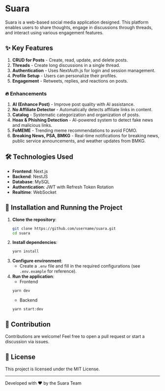 # Suara

Suara is a web-based social media application designed. This platform enables users to share thoughts, engage in discussions through threads, and interact using various engagement features.

## ✨ Key Features

1. **CRUD for Posts** - Create, read, update, and delete posts.
2. **Threads** - Create long discussions in a single thread.
3. **Authentication** - Uses NextAuth.js for login and session management.
4. **Profile Setup** - Users can personalize their profiles.
5. **Engagement** - Retweets, replies, and reactions on posts.

### 🔥 Enhancements
1. **AI (Enhance Post)** - Improve post quality with AI assistance.
2. **No Affiliate Detector** - Automatically detects affiliate links in content.
3. **Catalog** - Systematic categorization and organization of posts.
4. **Hoax & Phishing Detection** - AI-powered system to detect fake news and malicious links.
5. **FoMEME** - Trending meme recommendations to avoid FOMO.
6. **Breaking News, PSA, BMKG** - Real-time notifications for breaking news, public service announcements, and weather updates from BMKG.

## 🛠️ Technologies Used

- **Frontend**: Next.js
- **Backend**: NestJS
- **Database**: MySQL
- **Authentication**: JWT with Refresh Token Rotation
- **Realtime**: WebSocket

## 🚀 Installation and Running the Project

1. **Clone the repository**:
   ```bash
   git clone https://github.com/username/suara.git
   cd suara
   ```
2. **Install dependencies**:
   ```bash
   yarn install
   ```
3. **Configure environment**:
   - Create a `.env` file and fill in the required configurations (see `.env.example` for reference).
4. **Run the application**:
   - Frontend
   ```bash
   yarn dev
   ```
   - Backend
   ```bash
   yarn start:dev
   ```

## 📌 Contribution

Contributions are welcome! Feel free to open a pull request or start a discussion via issues.

## 📄 License

This project is licensed under the MIT License.

---
Developed with ❤️ by the Suara Team

